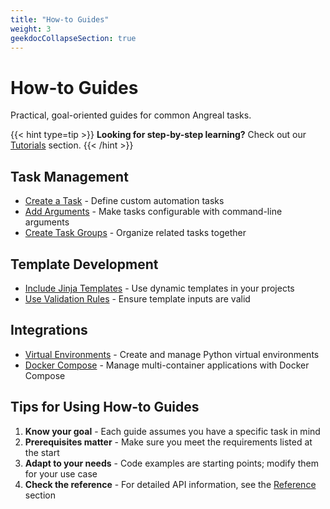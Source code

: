 ```yaml
---
title: "How-to Guides"
weight: 3
geekdocCollapseSection: true
---
```


# How-to Guides

Practical, goal-oriented guides for common Angreal tasks.

{{< hint type=tip >}}
**Looking for step-by-step learning?** Check out our [Tutorials](/angreal/tutorials) section.
{{< /hint >}}

## Task Management

- [Create a Task](/angreal/how-to-guides/create-a-task) - Define custom automation tasks
- [Add Arguments](/angreal/how-to-guides/add-arguments) - Make tasks configurable with command-line arguments
- [Create Task Groups](/angreal/how-to-guides/create-task-group) - Organize related tasks together

## Template Development

- [Include Jinja Templates](/angreal/how-to-guides/include-jinja-templates) - Use dynamic templates in your projects
- [Use Validation Rules](/angreal/how-to-guides/use-validation-rules) - Ensure template inputs are valid

## Integrations

- [Virtual Environments](/angreal/how-to-guides/work-with-virtual-environments) - Create and manage Python virtual environments
- [Docker Compose](/angreal/how-to-guides/use-docker-compose) - Manage multi-container applications with Docker Compose

## Tips for Using How-to Guides

1. **Know your goal** - Each guide assumes you have a specific task in mind
2. **Prerequisites matter** - Make sure you meet the requirements listed at the start
3. **Adapt to your needs** - Code examples are starting points; modify them for your use case
4. **Check the reference** - For detailed API information, see the [Reference](/angreal/reference) section
